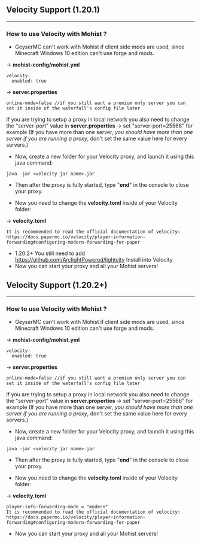 ## Velocity Support (1.20.1)
---

### How to use Velocity with Mohist ?

* GeyserMC can't work with Mohist if client side mods are used, since Minecraft Windows 10 edition can't use forge and mods.

-> __mohist-config/mohist.yml__
```
velocity:
  enabled: true
```
-> __server.properties__
```
online-mode=false //if you still want a premium only server you can set it inside of the waterfall's config file later
```
If you are trying to setup a proxy in local network you also need to change the "server-port" value in __server.properties__ -> set "server-port=25566" for example
(If you have more than one server, *you should have more than one server if you are running a proxy*, don't set the same value here for every servers.)

* Now, create a new folder for your Velocity proxy, and launch it using this java command:

```
java -jar <velocity jar name>.jar
```
* Then after the proxy is fully started, type "**end**" in the console to close your proxy.

* Now you need to change the __velocity.toml__ inside of your Velocity folder:

-> __velocity.toml__  
```
It is recommended to read the official documentation of velocity: https://docs.papermc.io/velocity/player-information-forwarding#configuring-modern-forwarding-for-paper
```

* 1.20.2+ You still need to add https://github.com/ArclightPowered/lightcity Install into Velocity
* Now you can start your proxy and all your Mohist servers!


## Velocity Support (1.20.2+)
---

### How to use Velocity with Mohist ?

* GeyserMC can't work with Mohist if client side mods are used, since Minecraft Windows 10 edition can't use forge and mods.

-> __mohist-config/mohist.yml__
```
velocity:
  enabled: true
```
-> __server.properties__
```
online-mode=false //if you still want a premium only server you can set it inside of the waterfall's config file later
```
If you are trying to setup a proxy in local network you also need to change the "server-port" value in __server.properties__ -> set "server-port=25566" for example
(If you have more than one server, *you should have more than one server if you are running a proxy*, don't set the same value here for every servers.)

* Now, create a new folder for your Velocity proxy, and launch it using this java command:

```
java -jar <velocity jar name>.jar
```
* Then after the proxy is fully started, type "**end**" in the console to close your proxy.

* Now you need to change the __velocity.toml__ inside of your Velocity folder:

-> __velocity.toml__  
```
player-info-forwarding-mode = "modern"
It is recommended to read the official documentation of velocity: https://docs.papermc.io/velocity/player-information-forwarding#configuring-modern-forwarding-for-paper
```

* Now you can start your proxy and all your Mohist servers!
